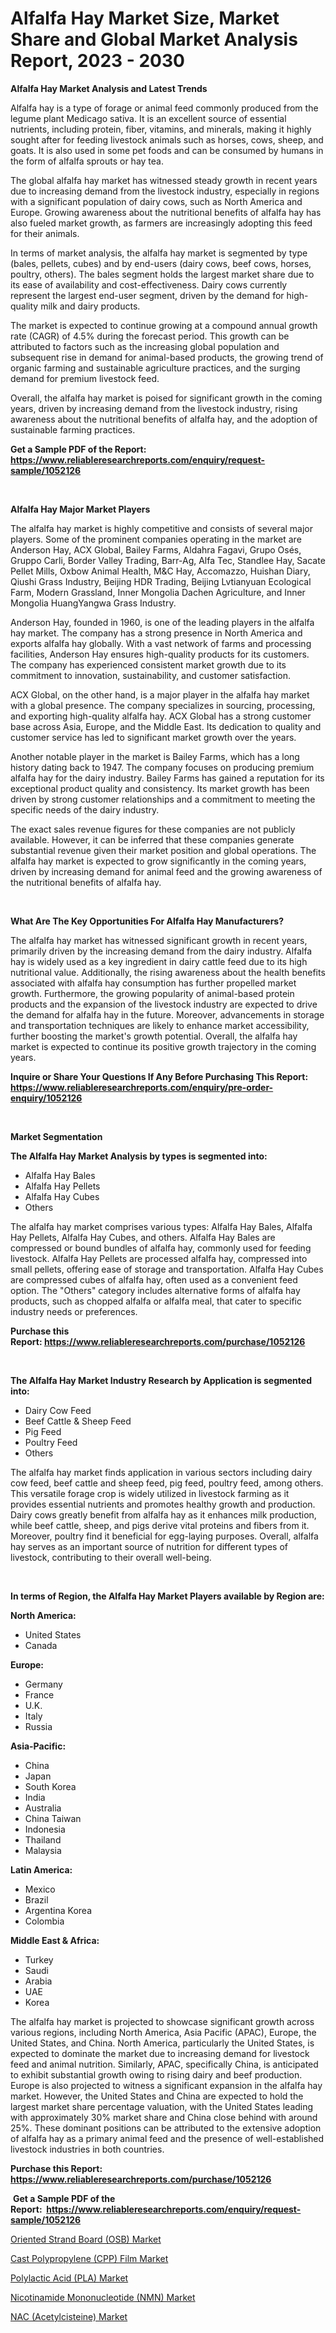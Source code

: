 <p><h1>Alfalfa Hay Market Size, Market Share and Global Market Analysis Report, 2023 - 2030</h1></p><p><strong>Alfalfa Hay Market Analysis and Latest Trends</strong></p>
<p><p>Alfalfa hay is a type of forage or animal feed commonly produced from the legume plant Medicago sativa. It is an excellent source of essential nutrients, including protein, fiber, vitamins, and minerals, making it highly sought after for feeding livestock animals such as horses, cows, sheep, and goats. It is also used in some pet foods and can be consumed by humans in the form of alfalfa sprouts or hay tea.</p><p>The global alfalfa hay market has witnessed steady growth in recent years due to increasing demand from the livestock industry, especially in regions with a significant population of dairy cows, such as North America and Europe. Growing awareness about the nutritional benefits of alfalfa hay has also fueled market growth, as farmers are increasingly adopting this feed for their animals.</p><p>In terms of market analysis, the alfalfa hay market is segmented by type (bales, pellets, cubes) and by end-users (dairy cows, beef cows, horses, poultry, others). The bales segment holds the largest market share due to its ease of availability and cost-effectiveness. Dairy cows currently represent the largest end-user segment, driven by the demand for high-quality milk and dairy products.</p><p>The market is expected to continue growing at a compound annual growth rate (CAGR) of 4.5% during the forecast period. This growth can be attributed to factors such as the increasing global population and subsequent rise in demand for animal-based products, the growing trend of organic farming and sustainable agriculture practices, and the surging demand for premium livestock feed.</p><p>Overall, the alfalfa hay market is poised for significant growth in the coming years, driven by increasing demand from the livestock industry, rising awareness about the nutritional benefits of alfalfa hay, and the adoption of sustainable farming practices.</p></p>
<p><strong>Get a Sample PDF of the Report:&nbsp; <a href="https://www.reliableresearchreports.com/enquiry/request-sample/1052126">https://www.reliableresearchreports.com/enquiry/request-sample/1052126</a></strong></p>
<p>&nbsp;</p>
<p><strong>Alfalfa Hay Major Market Players</strong></p>
<p><p>The alfalfa hay market is highly competitive and consists of several major players. Some of the prominent companies operating in the market are Anderson Hay, ACX Global, Bailey Farms, Aldahra Fagavi, Grupo Osés, Gruppo Carli, Border Valley Trading, Barr-Ag, Alfa Tec, Standlee Hay, Sacate Pellet Mills, Oxbow Animal Health, M&C Hay, Accomazzo, Huishan Diary, Qiushi Grass Industry, Beijing HDR Trading, Beijing Lvtianyuan Ecological Farm, Modern Grassland, Inner Mongolia Dachen Agriculture, and Inner Mongolia HuangYangwa Grass Industry.</p><p>Anderson Hay, founded in 1960, is one of the leading players in the alfalfa hay market. The company has a strong presence in North America and exports alfalfa hay globally. With a vast network of farms and processing facilities, Anderson Hay ensures high-quality products for its customers. The company has experienced consistent market growth due to its commitment to innovation, sustainability, and customer satisfaction.</p><p>ACX Global, on the other hand, is a major player in the alfalfa hay market with a global presence. The company specializes in sourcing, processing, and exporting high-quality alfalfa hay. ACX Global has a strong customer base across Asia, Europe, and the Middle East. Its dedication to quality and customer service has led to significant market growth over the years.</p><p>Another notable player in the market is Bailey Farms, which has a long history dating back to 1947. The company focuses on producing premium alfalfa hay for the dairy industry. Bailey Farms has gained a reputation for its exceptional product quality and consistency. Its market growth has been driven by strong customer relationships and a commitment to meeting the specific needs of the dairy industry.</p><p>The exact sales revenue figures for these companies are not publicly available. However, it can be inferred that these companies generate substantial revenue given their market position and global operations. The alfalfa hay market is expected to grow significantly in the coming years, driven by increasing demand for animal feed and the growing awareness of the nutritional benefits of alfalfa hay.</p></p>
<p>&nbsp;</p>
<p><strong>What Are The Key Opportunities For Alfalfa Hay Manufacturers?</strong></p>
<p><p>The alfalfa hay market has witnessed significant growth in recent years, primarily driven by the increasing demand from the dairy industry. Alfalfa hay is widely used as a key ingredient in dairy cattle feed due to its high nutritional value. Additionally, the rising awareness about the health benefits associated with alfalfa hay consumption has further propelled market growth. Furthermore, the growing popularity of animal-based protein products and the expansion of the livestock industry are expected to drive the demand for alfalfa hay in the future. Moreover, advancements in storage and transportation techniques are likely to enhance market accessibility, further boosting the market's growth potential. Overall, the alfalfa hay market is expected to continue its positive growth trajectory in the coming years.</p></p>
<p><strong>Inquire or Share Your Questions If Any Before Purchasing This Report: <a href="https://www.reliableresearchreports.com/enquiry/pre-order-enquiry/1052126">https://www.reliableresearchreports.com/enquiry/pre-order-enquiry/1052126</a></strong></p>
<p>&nbsp;</p>
<p><strong>Market Segmentation</strong></p>
<p><strong>The Alfalfa Hay Market Analysis by types is segmented into:</strong></p>
<p><ul><li>Alfalfa Hay Bales</li><li>Alfalfa Hay Pellets</li><li>Alfalfa Hay Cubes</li><li>Others</li></ul></p>
<p><p>The alfalfa hay market comprises various types: Alfalfa Hay Bales, Alfalfa Hay Pellets, Alfalfa Hay Cubes, and others. Alfalfa Hay Bales are compressed or bound bundles of alfalfa hay, commonly used for feeding livestock. Alfalfa Hay Pellets are processed alfalfa hay, compressed into small pellets, offering ease of storage and transportation. Alfalfa Hay Cubes are compressed cubes of alfalfa hay, often used as a convenient feed option. The "Others" category includes alternative forms of alfalfa hay products, such as chopped alfalfa or alfalfa meal, that cater to specific industry needs or preferences.</p></p>
<p><strong>Purchase this Report:&nbsp;<a href="https://www.reliableresearchreports.com/purchase/1052126">https://www.reliableresearchreports.com/purchase/1052126</a></strong></p>
<p>&nbsp;</p>
<p><strong>The Alfalfa Hay Market Industry Research by Application is segmented into:</strong></p>
<p><ul><li>Dairy Cow Feed</li><li>Beef Cattle & Sheep Feed</li><li>Pig Feed</li><li>Poultry Feed</li><li>Others</li></ul></p>
<p><p>The alfalfa hay market finds application in various sectors including dairy cow feed, beef cattle and sheep feed, pig feed, poultry feed, among others. This versatile forage crop is widely utilized in livestock farming as it provides essential nutrients and promotes healthy growth and production. Dairy cows greatly benefit from alfalfa hay as it enhances milk production, while beef cattle, sheep, and pigs derive vital proteins and fibers from it. Moreover, poultry find it beneficial for egg-laying purposes. Overall, alfalfa hay serves as an important source of nutrition for different types of livestock, contributing to their overall well-being.</p></p>
<p>&nbsp;</p>
<p><strong>In terms of Region, the Alfalfa Hay Market Players available by Region are:</strong></p>
<p>
    <p> <strong> North America: </strong>
        <ul>
            <li>United States</li>
            <li>Canada</li>
        </ul>
        </p> 
    <p> <strong> Europe: </strong>
        <ul>
            <li>Germany</li>
            <li>France</li>
            <li>U.K.</li>
            <li>Italy</li>
            <li>Russia</li>
        </ul>
        </p> 
    <p> <strong> Asia-Pacific: </strong>
        <ul>
            <li>China</li>
            <li>Japan</li>
            <li>South Korea</li>
            <li>India</li>
            <li>Australia</li>
            <li>China Taiwan</li>
            <li>Indonesia</li>
            <li>Thailand</li>
            <li>Malaysia</li>
        </ul>
        </p> 
    <p> <strong> Latin America: </strong>
        <ul>
            <li>Mexico</li>
            <li>Brazil</li>
            <li>Argentina Korea</li>
            <li>Colombia</li>
        </ul>
        </p> 
    <p> <strong> Middle East & Africa: </strong>
        <ul>
            <li>Turkey</li>
            <li>Saudi</li>
            <li>Arabia</li>
            <li>UAE</li>
            <li>Korea</li>
        </ul>
    </p>
    </p>
<p><p>The alfalfa hay market is projected to showcase significant growth across various regions, including North America, Asia Pacific (APAC), Europe, the United States, and China. North America, particularly the United States, is expected to dominate the market due to increasing demand for livestock feed and animal nutrition. Similarly, APAC, specifically China, is anticipated to exhibit substantial growth owing to rising dairy and beef production. Europe is also projected to witness a significant expansion in the alfalfa hay market. However, the United States and China are expected to hold the largest market share percentage valuation, with the United States leading with approximately 30% market share and China close behind with around 25%. These dominant positions can be attributed to the extensive adoption of alfalfa hay as a primary animal feed and the presence of well-established livestock industries in both countries.</p></p>
<p><strong>Purchase this Report: <a href="https://www.reliableresearchreports.com/purchase/1052126">https://www.reliableresearchreports.com/purchase/1052126</a></strong></p>
<p>&nbsp;<strong>Get a Sample PDF of the Report:&nbsp;&nbsp;<a href="https://www.reliableresearchreports.com/enquiry/request-sample/1052126">https://www.reliableresearchreports.com/enquiry/request-sample/1052126</a></strong></p>
<p><strong></strong></p>
<p><p><a href="https://medium.com/@caylawisoky8698/oriented-strand-board-osb-market-comprehensive-assessment-by-type-application-and-geography-829928521175">Oriented Strand Board (OSB) Market</a></p><p><a href="https://medium.com/@abbieparker1964/cast-polypropylene-cpp-film-market-outlook-industry-overview-and-forecast-2023-to-2030-0eb0cecf8969">Cast Polypropylene (CPP) Film Market</a></p><p><a href="https://medium.com/@zolajenkins1966/polylactic-acid-pla-market-report-reveals-the-latest-trends-and-growth-opportunities-of-this-0b5bd8bc4400">Polylactic Acid (PLA) Market</a></p><p><a href="https://medium.com/@darianswift1922/nicotinamide-mononucleotide-nmn-market-analysis-its-cagr-market-segmentation-and-global-ac3cc36a6316">Nicotinamide Mononucleotide (NMN) Market</a></p><p><a href="https://medium.com/@isidrowolff1966/decoding-nac-acetylcisteine-market-metrics-market-share-trends-and-growth-patterns-64ed62ad50a2">NAC (Acetylcisteine) Market</a></p></p>